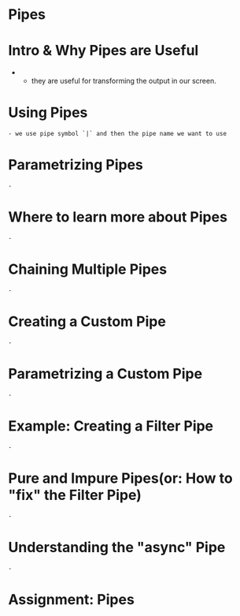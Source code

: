 # Pipes

  # Intro & Why Pipes are Useful
  - 
    - they are useful for transforming the output in our screen.
  # Using Pipes
    - we use pipe symbol `|` and then the pipe name we want to use
  # Parametrizing Pipes
    - 
  # Where to learn more about Pipes
    - 
  # Chaining Multiple Pipes
    - 
  # Creating a Custom Pipe
    - 
  # Parametrizing a Custom Pipe
    - 
  # Example: Creating a Filter Pipe
    - 
  # Pure and Impure Pipes(or: How to "fix" the Filter Pipe)
    - 
  # Understanding the "async" Pipe
    - 
  # Assignment: Pipes